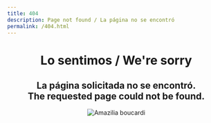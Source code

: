 ```yaml
---
title: 404
description: Page not found / La página no se encontró
permalink: /404.html
---
```

 
<h1 align="center">Lo sentimos / We're sorry</h1>

<h2 align="center"> La página solicitada no se encontró.</br>The requested page could not be found.</h2>
<p align="center"><img align="center" src="https://cribio.github.io/assets/img/CR-Bio-Logo-480.jpg" alt="Amazilia boucardi"/></p>
